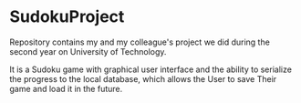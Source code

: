 # SudokuProject
Repository contains my and my colleague's project we did during the second year on University of Technology.

It is a Sudoku game with graphical user interface and the ability to serialize the progress to the local database, which allows the User to save Their game and load it in the future. 
